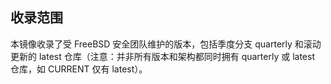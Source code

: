 ## 收录范围

本镜像收录了受 FreeBSD 安全团队维护的版本，包括季度分支 quarterly 和滚动更新的 latest 仓库（注意：并非所有版本和架构都同时拥有 quarterly 或 latest 仓库，如 CURRENT 仅有 latest）。
